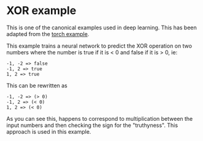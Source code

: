 # XOR example
This is one of the canonical examples used in deep learning. This has been adapted from the [torch example](https://github.com/torch/nn/blob/master/doc/training.md).

This example trains a neural network to predict the XOR operation on two numbers where the number is true if it is < 0 and false if it is > 0, ie:

```
-1, -2 => false
-1, 2 => true
1, 2 => true
```

This can be rewritten as 

```
-1, -2 => (> 0)
-1, 2 => (< 0)
1, 2 => (< 0)
```

As you can see this, happens to correspond to multiplication between the input numbers and then checking the sign for the "truthyness". This approach is used in this example.
